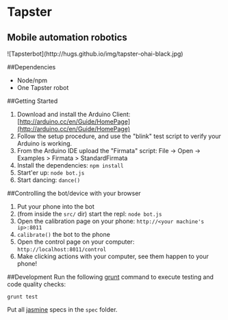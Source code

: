 # Tapster

## Mobile automation robotics

<span>
    ![Tapsterbot](http://hugs.github.io/img/tapster-ohai-black.jpg)
</span>

##Dependencies
- Node/npm
- One Tapster robot

##Getting Started

1. Download and install the Arduino Client: [http://arduino.cc/en/Guide/HomePage](http://arduino.cc/en/Guide/HomePage)
2. Follow the setup procedure, and use the "blink" test script to verify your Arduino is working.
3. From the Arduino IDE upload the "Firmata" script: File -> Open -> Examples > Firmata > StandardFirmata
4. Install the dependencies: `npm install`
5. Start'er up: `node bot.js`
6. Start dancing: `dance()`


##Controlling the bot/device with your browser

1. Put your phone into the bot
2. (from inside the `src/` dir) start the repl: `node bot.js`
3. Open the calibration page on your phone: `http://<your machine's ip>:8011`
3. `calibrate()` the bot to the phone
4. Open the control page on your computer: `http://localhost:8011/control`
5. Make clicking actions with your computer, see them happen to your phone!

##Development
Run the following [grunt](http://gruntjs.com/) command to execute testing and code quality checks:

    grunt test

Put all [jasmine](http://pivotal.github.io/jasmine/) specs in the `spec` folder.
